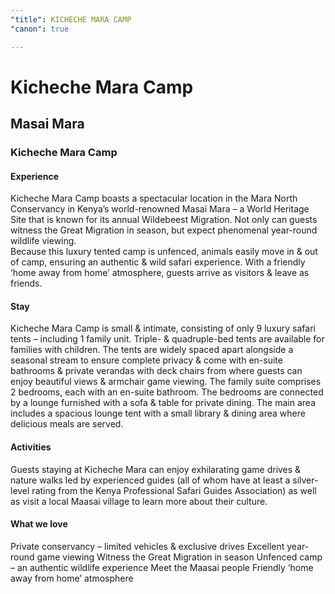 ```yaml
---
"title": KICHECHE MARA CAMP
"canon": true

---
```


# Kicheche Mara Camp
## Masai Mara
### Kicheche Mara Camp

#### Experience
Kicheche Mara Camp boasts a spectacular location in the Mara North Conservancy in Kenya’s world-renowned Masai Mara – a World Heritage Site that is known for its annual Wildebeest Migration.
Not only can guests witness the Great Migration in season, but expect phenomenal year-round wildlife viewing.  
Because this luxury tented camp is unfenced, animals easily move in &amp; out of camp, ensuring an authentic &amp; wild safari experience.
With a friendly ‘home away from home’ atmosphere, guests arrive as visitors &amp; leave as friends.

#### Stay
Kicheche Mara Camp is small &amp; intimate, consisting of only 9 luxury safari tents – including 1 family unit.  Triple- &amp; quadruple-bed tents are available for families with children.
The tents are widely spaced apart alongside a seasonal stream to ensure complete privacy &amp; come with en-suite bathrooms &amp; private verandas with deck chairs from where guests can enjoy beautiful views &amp; armchair game viewing.
The family suite comprises 2 bedrooms, each with an en-suite bathroom.  The bedrooms are connected by a lounge furnished with a sofa &amp; table for private dining.
The main area includes a spacious lounge tent with a small library &amp; dining area where delicious meals are served.

#### Activities
Guests staying at Kicheche Mara can enjoy exhilarating game drives &amp; nature walks led by experienced guides (all of whom have at least a silver-level rating from the Kenya Professional Safari Guides Association) as well as visit a local Maasai village to learn more about their culture.


#### What we love
Private conservancy – limited vehicles &amp; exclusive drives
Excellent year-round game viewing
Witness the Great Migration in season
Unfenced camp – an authentic wildlife experience
Meet the Maasai people 
Friendly ‘home away from home’ atmosphere